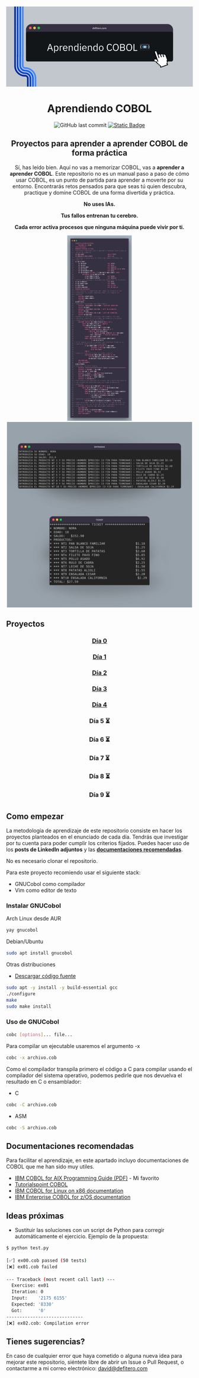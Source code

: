 <p align="center">
	<img alt="Aprendiendo COBOL" src="https://raw.githubusercontent.com/daviddefitero/aprendiendo-cobol/refs/heads/main/media/banner.png">
	<h1 align="center">Aprendiendo COBOL</h1>
</p>

<p align="center">
	<img alt="GitHub last commit" src="https://img.shields.io/github/last-commit/daviddefitero/aprendiendo-cobol">
	<a href="https://www.linkedin.com/in/david-de-fitero"><img alt="Static Badge" src="https://img.shields.io/badge/aprende_m%C3%A1s-en_linkedin-blue?link=https%3A%2F%2Fwww.linkedin.com%2Fin%2Fdavid-de-fitero%2F"></a>
</p>

<p align="center">
<h2 align="center">Proyectos para aprender a aprender COBOL de forma práctica</h2>
<p align="center">Sí, has leído bien. Aquí no vas a memorizar COBOL, vas a <b>aprender a aprender COBOL</b>. Este repositorio no es un manual paso a paso de cómo usar COBOL, es un punto de partida para aprender a moverte por su entorno. Encontrarás retos pensados para que seas tú quien descubra, practique y domine COBOL de una forma divertida y práctica.</p>
<b>
<p align="center">No uses IAs.</p>
<p align="center">Tus fallos entrenan tu cerebro.</p>
<p align="center">Cada error activa procesos que ninguna máquina puede vivir por ti.</p>
</b>
</p>


<p align="center">
	<img height="500" src="dia4/media/dia4-code.png">
	<img height="500" src="dia4/media/dia4-test.png">
</p>

## Proyectos

<div align="center">
<h3><a href="dia0/README.md">Día 0</a></h3>
<h3><a href="dia1/README.md">Día 1</a></h3>
<h3><a href="dia2/README.md">Día 2</a></h3>
<h3><a href="dia3/README.md">Día 3</a></h3>
<h3><a href="dia4/README.md">Día 4</a></h3>
<h3>Día 5 ⏳</h3>
<h3>Día 6 ⏳</h3>
<h3>Día 7 ⏳</h3>
<h3>Día 8 ⏳</h3>
<h3>Día 9 ⏳</h3>
</div>

## Como empezar

La metodología de aprendizaje de este repositorio consiste en hacer los proyectos planteados en el enunciado de cada día. Tendrás que investigar por tu cuenta para poder cumplir los criterios fijados. Puedes hacer uso de los **posts de LinkedIn adjuntos** y las [**documentaciones recomendadas**](#documentaciones-recomendadas).

No es necesario clonar el repositorio.

Para este proyecto recomiendo usar el siguiente stack:

- GNUCobol como compilador
- Vim como editor de texto

### Instalar GNUCobol

Arch Linux desde AUR

``` bash
yay gnucobol
```

Debian/Ubuntu

``` bash
sudo apt install gnucobol
```

Otras distribuciones

- [Descargar código fuente](https://sourceforge.net/projects/gnucobol/files/gnucobol/)

``` bash
sudo apt -y install -y build-essential gcc
./configure
make
sudo make install
```

### Uso de GNUCobol

``` bash
cobc [options]... file...
```

Para compilar un ejecutable usaremos el argumento -x

``` bash
cobc -x archivo.cob
```

Como el compilador transpila primero el código a C para compilar usando el compilador del sistema operativo, podemos pedirle que nos devuelva el resultado en C o ensamblador:

- C

``` bash
cobc -C archivo.cob
```

- ASM

``` bash
cobc -S archivo.cob
```

## Documentaciones recomendadas

Para facilitar el aprendizaje, en este apartado incluyo documentaciones de COBOL que me han sido muy utiles.

- [IBM COBOL for AIX Programming Guide (PDF)](https://publibfp.boulder.ibm.com/epubs/pdf/c2754040.pdf) - Mi favorito
- [Tutorialspoint COBOL](https://www.tutorialspoint.com/cobol/index.htm)
- [IBM COBOL for Linux on x86 documentation](https://www.ibm.com/docs/es/cobol-linux-x86/1.2.0)
- [IBM Enterprise COBOL for z/OS documentation](https://www.ibm.com/docs/en/cobol-zos)

## Ideas próximas

- Sustituir las soluciones con un script de Python para corregir automáticamente el ejercicio. Ejemplo de la propuesta:

``` bash
$ python test.py

[✅] ex00.cob passed (50 tests)
[❌] ex01.cob failed

--- Traceback (most recent call last) ---
  Exercise: ex01
  Iteration: 0
  Input:    '2175 6155'
  Expected: '8330'
  Got:      '0'
-----------------------------
[❌] ex02.cob: Compilation error

```


## Tienes sugerencias?

En caso de cualquier error que haya cometido o alguna nueva idea para mejorar este repositorio, siéntete libre de abrir un Issue o Pull Request, o contactarme a mi correo electrónico: [david@defitero.com](mailto:david@defitero.com)
